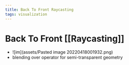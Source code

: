 ```yaml
---
title: Back To Front Raycasting
tags: visualization
---
```


# Back To Front [[Raycasting]]
- ![im](assets/Pasted image 20220418001932.png)
- blending over operator for semi-transparent geometry












